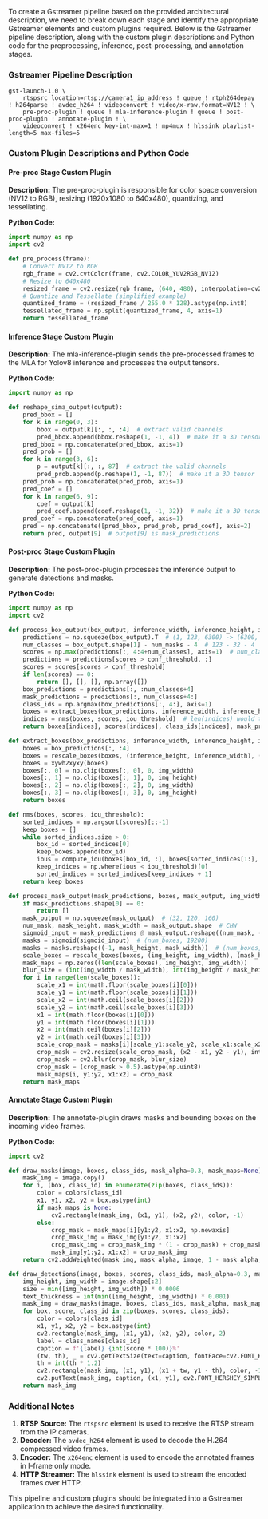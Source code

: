 To create a Gstreamer pipeline based on the provided architectural description, we need to break down each stage and identify the appropriate Gstreamer elements and custom plugins required. Below is the Gstreamer pipeline description, along with the custom plugin descriptions and Python code for the preprocessing, inference, post-processing, and annotation stages.

### Gstreamer Pipeline Description

```plaintext
gst-launch-1.0 \
    rtspsrc location=rtsp://camera1_ip_address ! queue ! rtph264depay ! h264parse ! avdec_h264 ! videoconvert ! video/x-raw,format=NV12 ! \
    pre-proc-plugin ! queue ! mla-inference-plugin ! queue ! post-proc-plugin ! annotate-plugin ! \
    videoconvert ! x264enc key-int-max=1 ! mp4mux ! hlssink playlist-length=5 max-files=5
```

### Custom Plugin Descriptions and Python Code

#### Pre-proc Stage Custom Plugin

**Description:**
The pre-proc-plugin is responsible for color space conversion (NV12 to RGB), resizing (1920x1080 to 640x480), quantizing, and tessellating.

**Python Code:**
```python
import numpy as np
import cv2

def pre_process(frame):
    # Convert NV12 to RGB
    rgb_frame = cv2.cvtColor(frame, cv2.COLOR_YUV2RGB_NV12)
    # Resize to 640x480
    resized_frame = cv2.resize(rgb_frame, (640, 480), interpolation=cv2.INTER_LINEAR)
    # Quantize and Tessellate (simplified example)
    quantized_frame = (resized_frame / 255.0 * 128).astype(np.int8)
    tessellated_frame = np.split(quantized_frame, 4, axis=1)
    return tessellated_frame
```

#### Inference Stage Custom Plugin

**Description:**
The mla-inference-plugin sends the pre-processed frames to the MLA for Yolov8 inference and processes the output tensors.

**Python Code:**
```python
import numpy as np

def reshape_sima_output(output):
    pred_bbox = []
    for k in range(0, 3):
        bbox = output[k][:, :, :4]  # extract valid channels
        pred_bbox.append(bbox.reshape(1, -1, 4))  # make it a 3D tensor
    pred_bbox = np.concatenate(pred_bbox, axis=1)
    pred_prob = []
    for k in range(3, 6):
        p = output[k][:, :, 87]  # extract the valid channels
        pred_prob.append(p.reshape(1, -1, 87))  # make it a 3D tensor
    pred_prob = np.concatenate(pred_prob, axis=1)
    pred_coef = []
    for k in range(6, 9):
        coef = output[k]
        pred_coef.append(coef.reshape(1, -1, 32))  # make it a 3D tensor
    pred_coef = np.concatenate(pred_coef, axis=1)
    pred = np.concatenate([pred_bbox, pred_prob, pred_coef], axis=2)
    return pred, output[9]  # output[9] is mask_predictions
```

#### Post-proc Stage Custom Plugin

**Description:**
The post-proc-plugin processes the inference output to generate detections and masks.

**Python Code:**
```python
import numpy as np
import cv2

def process_box_output(box_output, inference_width, inference_height, img_width, img_height, num_masks=32, conf_threshold=0.5, iou_threshold=0.3):
    predictions = np.squeeze(box_output).T  # (1, 123, 6300) -> (6300, 123)
    num_classes = box_output.shape[1] - num_masks - 4  # 123 - 32 - 4
    scores = np.max(predictions[:, 4:4+num_classes], axis=1)  # num_classes = 87
    predictions = predictions[scores > conf_threshold, :]
    scores = scores[scores > conf_threshold]
    if len(scores) == 0:
        return [], [], [], np.array([])
    box_predictions = predictions[:, :num_classes+4]
    mask_predictions = predictions[:, num_classes+4:]
    class_ids = np.argmax(box_predictions[:, 4:], axis=1)
    boxes = extract_boxes(box_predictions, inference_width, inference_height, img_width, img_height)
    indices = nms(boxes, scores, iou_threshold)  # len(indices) would the number of valid bounding boxes
    return boxes[indices], scores[indices], class_ids[indices], mask_predictions[indices]

def extract_boxes(box_predictions, inference_width, inference_height, img_width, img_height):
    boxes = box_predictions[:, :4]
    boxes = rescale_boxes(boxes, (inference_height, inference_width), (img_height, img_width))
    boxes = xywh2xyxy(boxes)
    boxes[:, 0] = np.clip(boxes[:, 0], 0, img_width)
    boxes[:, 1] = np.clip(boxes[:, 1], 0, img_height)
    boxes[:, 2] = np.clip(boxes[:, 2], 0, img_width)
    boxes[:, 3] = np.clip(boxes[:, 3], 0, img_height)
    return boxes

def nms(boxes, scores, iou_threshold):
    sorted_indices = np.argsort(scores)[::-1]
    keep_boxes = []
    while sorted_indices.size > 0:
        box_id = sorted_indices[0]
        keep_boxes.append(box_id)
        ious = compute_iou(boxes[box_id, :], boxes[sorted_indices[1:], :])
        keep_indices = np.where(ious < iou_threshold)[0]
        sorted_indices = sorted_indices[keep_indices + 1]
    return keep_boxes

def process_mask_output(mask_predictions, boxes, mask_output, img_width, img_height):
    if mask_predictions.shape[0] == 0:
        return []
    mask_output = np.squeeze(mask_output)  # (32, 120, 160)
    num_mask, mask_height, mask_width = mask_output.shape  # CHW
    sigmoid_input = mask_predictions @ mask_output.reshape((num_mask, -1))
    masks = sigmoid(sigmoid_input)  # (num_boxes, 19200)
    masks = masks.reshape((-1, mask_height, mask_width))  # (num_boxes, 120, 160)
    scale_boxes = rescale_boxes(boxes, (img_height, img_width), (mask_height, mask_width))
    mask_maps = np.zeros((len(scale_boxes), img_height, img_width))
    blur_size = (int(img_width / mask_width), int(img_height / mask_height))
    for i in range(len(scale_boxes)):
        scale_x1 = int(math.floor(scale_boxes[i][0]))
        scale_y1 = int(math.floor(scale_boxes[i][1]))
        scale_x2 = int(math.ceil(scale_boxes[i][2]))
        scale_y2 = int(math.ceil(scale_boxes[i][3]))
        x1 = int(math.floor(boxes[i][0]))
        y1 = int(math.floor(boxes[i][1]))
        x2 = int(math.ceil(boxes[i][2]))
        y2 = int(math.ceil(boxes[i][3]))
        scale_crop_mask = masks[i][scale_y1:scale_y2, scale_x1:scale_x2]
        crop_mask = cv2.resize(scale_crop_mask, (x2 - x1, y2 - y1), interpolation=cv2.INTER_CUBIC)
        crop_mask = cv2.blur(crop_mask, blur_size)
        crop_mask = (crop_mask > 0.5).astype(np.uint8)
        mask_maps[i, y1:y2, x1:x2] = crop_mask
    return mask_maps
```

#### Annotate Stage Custom Plugin

**Description:**
The annotate-plugin draws masks and bounding boxes on the incoming video frames.

**Python Code:**
```python
import cv2

def draw_masks(image, boxes, class_ids, mask_alpha=0.3, mask_maps=None):
    mask_img = image.copy()
    for i, (box, class_id) in enumerate(zip(boxes, class_ids)):
        color = colors[class_id]
        x1, y1, x2, y2 = box.astype(int)
        if mask_maps is None:
            cv2.rectangle(mask_img, (x1, y1), (x2, y2), color, -1)
        else:
            crop_mask = mask_maps[i][y1:y2, x1:x2, np.newaxis]
            crop_mask_img = mask_img[y1:y2, x1:x2]
            crop_mask_img = crop_mask_img * (1 - crop_mask) + crop_mask * color
            mask_img[y1:y2, x1:x2] = crop_mask_img
    return cv2.addWeighted(mask_img, mask_alpha, image, 1 - mask_alpha, 0)

def draw_detections(image, boxes, scores, class_ids, mask_alpha=0.3, mask_maps=None):
    img_height, img_width = image.shape[:2]
    size = min([img_height, img_width]) * 0.0006
    text_thickness = int(min([img_height, img_width]) * 0.001)
    mask_img = draw_masks(image, boxes, class_ids, mask_alpha, mask_maps)
    for box, score, class_id in zip(boxes, scores, class_ids):
        color = colors[class_id]
        x1, y1, x2, y2 = box.astype(int)
        cv2.rectangle(mask_img, (x1, y1), (x2, y2), color, 2)
        label = class_names[class_id]
        caption = f'{label} {int(score * 100)}%'
        (tw, th), _ = cv2.getTextSize(text=caption, fontFace=cv2.FONT_HERSHEY_SIMPLEX, fontScale=size, thickness=text_thickness)
        th = int(th * 1.2)
        cv2.rectangle(mask_img, (x1, y1), (x1 + tw, y1 - th), color, -1)
        cv2.putText(mask_img, caption, (x1, y1), cv2.FONT_HERSHEY_SIMPLEX, size, (255, 255, 255), text_thickness, cv2.LINE_AA)
    return mask_img
```

### Additional Notes

1. **RTSP Source:** The `rtspsrc` element is used to receive the RTSP stream from the IP cameras.
2. **Decoder:** The `avdec_h264` element is used to decode the H.264 compressed video frames.
3. **Encoder:** The `x264enc` element is used to encode the annotated frames in I-frame only mode.
4. **HTTP Streamer:** The `hlssink` element is used to stream the encoded frames over HTTP.

This pipeline and custom plugins should be integrated into a Gstreamer application to achieve the desired functionality.